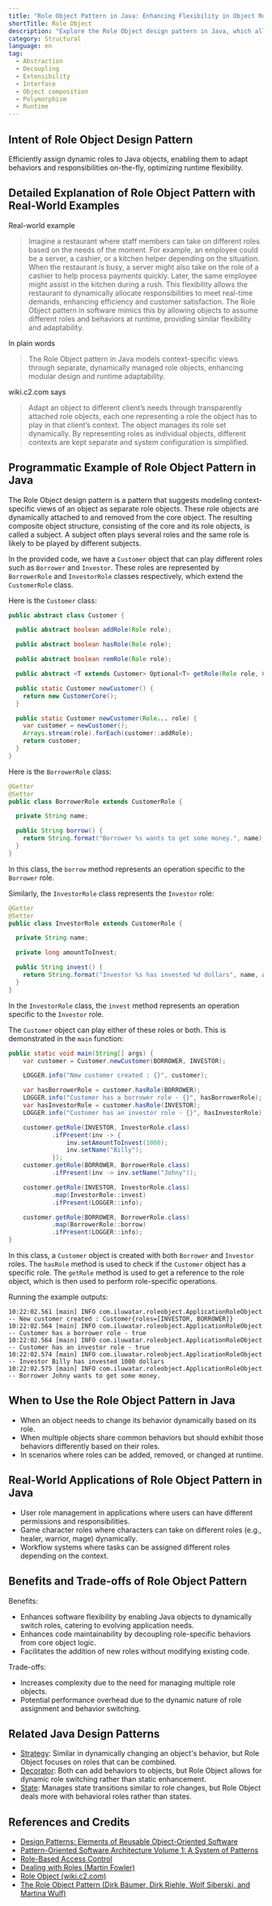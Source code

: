 ```yaml
---
title: "Role Object Pattern in Java: Enhancing Flexibility in Object Roles and Behaviors"
shortTitle: Role Object
description: "Explore the Role Object design pattern in Java, which allows objects to dynamically assume various roles, enhancing flexibility and system adaptability. Ideal for developers looking to implement dynamic behavior in applications."
category: Structural
language: en
tag:
  - Abstraction
  - Decoupling
  - Extensibility
  - Interface
  - Object composition
  - Polymorphism
  - Runtime
---
```


## Intent of Role Object Design Pattern

Efficiently assign dynamic roles to Java objects, enabling them to adapt behaviors and responsibilities on-the-fly, optimizing runtime flexibility.

## Detailed Explanation of Role Object Pattern with Real-World Examples

Real-world example

> Imagine a restaurant where staff members can take on different roles based on the needs of the moment. For example, an employee could be a server, a cashier, or a kitchen helper depending on the situation. When the restaurant is busy, a server might also take on the role of a cashier to help process payments quickly. Later, the same employee might assist in the kitchen during a rush. This flexibility allows the restaurant to dynamically allocate responsibilities to meet real-time demands, enhancing efficiency and customer satisfaction. The Role Object pattern in software mimics this by allowing objects to assume different roles and behaviors at runtime, providing similar flexibility and adaptability.

In plain words

> The Role Object pattern in Java models context-specific views through separate, dynamically managed role objects, enhancing modular design and runtime adaptability.

wiki.c2.com says

> Adapt an object to different client’s needs through transparently attached role objects, each one representing a role the object has to play in that client’s context. The object manages its role set dynamically. By representing roles as individual objects, different contexts are kept separate and system configuration is simplified.

## Programmatic Example of Role Object Pattern in Java

The Role Object design pattern is a pattern that suggests modeling context-specific views of an object as separate role objects. These role objects are dynamically attached to and removed from the core object. The resulting composite object structure, consisting of the core and its role objects, is called a subject. A subject often plays several roles and the same role is likely to be played by different subjects.

In the provided code, we have a `Customer` object that can play different roles such as `Borrower` and `Investor`. These roles are represented by `BorrowerRole` and `InvestorRole` classes respectively, which extend the `CustomerRole` class.

Here is the `Customer` class:

```java
public abstract class Customer {

  public abstract boolean addRole(Role role);

  public abstract boolean hasRole(Role role);

  public abstract boolean remRole(Role role);

  public abstract <T extends Customer> Optional<T> getRole(Role role, Class<T> expectedRole);

  public static Customer newCustomer() {
    return new CustomerCore();
  }

  public static Customer newCustomer(Role... role) {
    var customer = newCustomer();
    Arrays.stream(role).forEach(customer::addRole);
    return customer;
  }
}
```

Here is the `BorrowerRole` class:

```java
@Getter
@Setter
public class BorrowerRole extends CustomerRole {

  private String name;

  public String borrow() {
    return String.format("Borrower %s wants to get some money.", name);
  }
}
```

In this class, the `borrow` method represents an operation specific to the `Borrower` role.

Similarly, the `InvestorRole` class represents the `Investor` role:

```java
@Getter
@Setter
public class InvestorRole extends CustomerRole {

  private String name;

  private long amountToInvest;

  public String invest() {
    return String.format("Investor %s has invested %d dollars", name, amountToInvest);
  }
}
```

In the `InvestorRole` class, the `invest` method represents an operation specific to the `Investor` role.

The `Customer` object can play either of these roles or both. This is demonstrated in the `main` function:

```java
public static void main(String[] args) {
    var customer = Customer.newCustomer(BORROWER, INVESTOR);

    LOGGER.info("New customer created : {}", customer);

    var hasBorrowerRole = customer.hasRole(BORROWER);
    LOGGER.info("Customer has a borrower role - {}", hasBorrowerRole);
    var hasInvestorRole = customer.hasRole(INVESTOR);
    LOGGER.info("Customer has an investor role - {}", hasInvestorRole);

    customer.getRole(INVESTOR, InvestorRole.class)
            .ifPresent(inv -> {
                inv.setAmountToInvest(1000);
                inv.setName("Billy");
            });
    customer.getRole(BORROWER, BorrowerRole.class)
            .ifPresent(inv -> inv.setName("Johny"));

    customer.getRole(INVESTOR, InvestorRole.class)
            .map(InvestorRole::invest)
            .ifPresent(LOGGER::info);

    customer.getRole(BORROWER, BorrowerRole.class)
            .map(BorrowerRole::borrow)
            .ifPresent(LOGGER::info);
}
```

In this class, a `Customer` object is created with both `Borrower` and `Investor` roles. The `hasRole` method is used to check if the `Customer` object has a specific role. The `getRole` method is used to get a reference to the role object, which is then used to perform role-specific operations.

Running the example outputs:

```
10:22:02.561 [main] INFO com.iluwatar.roleobject.ApplicationRoleObject -- New customer created : Customer{roles=[INVESTOR, BORROWER]}
10:22:02.564 [main] INFO com.iluwatar.roleobject.ApplicationRoleObject -- Customer has a borrower role - true
10:22:02.564 [main] INFO com.iluwatar.roleobject.ApplicationRoleObject -- Customer has an investor role - true
10:22:02.574 [main] INFO com.iluwatar.roleobject.ApplicationRoleObject -- Investor Billy has invested 1000 dollars
10:22:02.575 [main] INFO com.iluwatar.roleobject.ApplicationRoleObject -- Borrower Johny wants to get some money.
```

## When to Use the Role Object Pattern in Java

* When an object needs to change its behavior dynamically based on its role.
* When multiple objects share common behaviors but should exhibit those behaviors differently based on their roles.
* In scenarios where roles can be added, removed, or changed at runtime.

## Real-World Applications of Role Object Pattern in Java

* User role management in applications where users can have different permissions and responsibilities.
* Game character roles where characters can take on different roles (e.g., healer, warrior, mage) dynamically.
* Workflow systems where tasks can be assigned different roles depending on the context.

## Benefits and Trade-offs of Role Object Pattern

Benefits:

* Enhances software flexibility by enabling Java objects to dynamically switch roles, catering to evolving application needs.
* Enhances code maintainability by decoupling role-specific behaviors from core object logic.
* Facilitates the addition of new roles without modifying existing code.

Trade-offs:

* Increases complexity due to the need for managing multiple role objects.
* Potential performance overhead due to the dynamic nature of role assignment and behavior switching.

## Related Java Design Patterns

* [Strategy](https://java-design-patterns.com/patterns/strategy/): Similar in dynamically changing an object's behavior, but Role Object focuses on roles that can be combined.
* [Decorator](https://java-design-patterns.com/patterns/decorator/): Both can add behaviors to objects, but Role Object allows for dynamic role switching rather than static enhancement.
* [State](https://java-design-patterns.com/patterns/state/): Manages state transitions similar to role changes, but Role Object deals more with behavioral roles rather than states.

## References and Credits

* [Design Patterns: Elements of Reusable Object-Oriented Software](https://amzn.to/3w0pvKI)
* [Pattern-Oriented Software Architecture Volume 1: A System of Patterns](https://amzn.to/3xZ1ELU)
* [Role-Based Access Control](https://amzn.to/3UJzL2l)
* [Dealing with Roles (Martin Fowler)](https://martinfowler.com/apsupp/roles.pdf)
* [Role Object (wiki.c2.com)](http://wiki.c2.com/?RoleObject)
* [The Role Object Pattern (Dirk Bäumer, Dirk Riehle, Wolf Siberski, and Martina Wulf)](https://hillside.net/plop/plop97/Proceedings/riehle.pdf)
